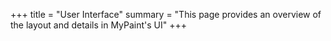 +++
title = "User Interface"
summary = "This page provides an overview of the layout and details in MyPaint's UI"
+++
